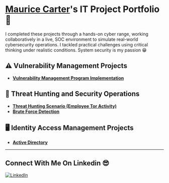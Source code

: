 # <a href="https://www.linkedin.com/in/cmcarter38/">Maurice Carter</a>'s IT Project Portfolio 🔐

I completed these projects through a hands-on cyber range, working collaboratively in a live, SOC environment to simulate real-world cybersecurity operations. I tackled practical challenges using critical thinking under realistic conditions. System security is my passion 😁


## ⚠️ Vulnerability Management Projects

- **[Vulnerability Management Program Implementation](https://github.com/mauricecarter1/vulnerability-management-program/tree/main)**


## 🚨 Threat Hunting and Security Operations

- **[Threat Hunting Scenario (Employee Tor Activity)](https://github.com/mauricecarter1/threat-hunting-scenario-tor)**
- **[Brute Force Detection](https://github.com/mauricecarter1/brute-force-detection)**

## 🖥️ Identity Access Management Projects

- **[Active Directory](https://github.com/mauricecarter1/active-directory-lab)**

<hr/>

## Connect With Me On Linkedin 😎 


[![LinkedIn](https://drive.google.com/uc?export=view&id=13pby9M_CIHmwrEQwkYU5tXQHhA13Z-qd)](https://www.linkedin.com/in/cmcarter38/)


[linkedin]: https://linkedin.com/in/cmcarter38

<!--
<img width="35" alt="image" src="https://github.com/user-attachments/assets/2f41c7cd-5ea8-4475-b451-a37161b6c3fb"> 
<img width="35" alt="image" src="https://github.com/user-attachments/assets/77649969-9910-4994-8b96-74a116cfb2a8">
-->
